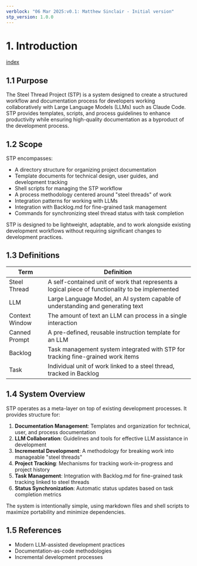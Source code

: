 ```yaml
---
verblock: "06 Mar 2025:v0.1: Matthew Sinclair - Initial version"
stp_version: 1.0.0
---
```

# 1. Introduction

[index](<./technical_product_design.md>)

## 1.1 Purpose

The Steel Thread Project (STP) is a system designed to create a structured workflow and documentation process for developers working collaboratively with Large Language Models (LLMs) such as Claude Code. STP provides templates, scripts, and process guidelines to enhance productivity while ensuring high-quality documentation as a byproduct of the development process.

## 1.2 Scope

STP encompasses:

- A directory structure for organizing project documentation
- Template documents for technical design, user guides, and development tracking
- Shell scripts for managing the STP workflow
- A process methodology centered around "steel threads" of work
- Integration patterns for working with LLMs
- Integration with Backlog.md for fine-grained task management
- Commands for synchronizing steel thread status with task completion

STP is designed to be lightweight, adaptable, and to work alongside existing development workflows without requiring significant changes to development practices.

## 1.3 Definitions

| Term           | Definition                                                                                       |
|----------------|--------------------------------------------------------------------------------------------------|
| Steel Thread   | A self-contained unit of work that represents a logical piece of functionality to be implemented |
| LLM            | Large Language Model, an AI system capable of understanding and generating text                  |
| Context Window | The amount of text an LLM can process in a single interaction                                    |
| Canned Prompt  | A pre-defined, reusable instruction template for an LLM                                          |
| Backlog        | Task management system integrated with STP for tracking fine-grained work items                  |
| Task           | Individual unit of work linked to a steel thread, tracked in Backlog                             |

## 1.4 System Overview

STP operates as a meta-layer on top of existing development processes. It provides structure for:

1. **Documentation Management**: Templates and organization for technical, user, and process documentation
2. **LLM Collaboration**: Guidelines and tools for effective LLM assistance in development
3. **Incremental Development**: A methodology for breaking work into manageable "steel threads"
4. **Project Tracking**: Mechanisms for tracking work-in-progress and project history
5. **Task Management**: Integration with Backlog.md for fine-grained task tracking linked to steel threads
6. **Status Synchronization**: Automatic status updates based on task completion metrics

The system is intentionally simple, using markdown files and shell scripts to maximize portability and minimize dependencies.

## 1.5 References

- Modern LLM-assisted development practices
- Documentation-as-code methodologies
- Incremental development processes
